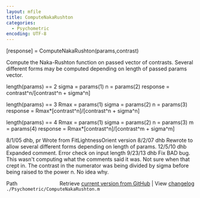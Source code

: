```yaml
---
layout: mfile
title: ComputeNakaRushton
categories:
  - Psychometric
encoding: UTF-8
---
```


[response] =  ComputeNakaRushton(params,contrast)

Compute the Naka-Rushton function on passed vector of contrasts.
Several different forms may be computed depending on length of
passed params vector.

length(params) == 2
  sigma = params(1)
  n = params(2)
  response = contrast^n/[contrast^n + sigma^n]

length(params) == 3
  Rmax = params(1)
  sigma = params(2)
  n = params(3)
  response = Rmax\*[contrast^n]/[contrast^n + sigma^n]

length(params) == 4
  Rmax = params(1)
  sigma = params(2)
  n = params(3)
  m = params(4)
  response = Rmax\*[contrast^n]/[contrast^m + sigma^m]

8/1/05    dhb, pr     Wrote from FitLightnessOrient version
8/2/07    dhb         Rewrote to allow several different forms depending
                      on length of params.
12/5/10   dhb         Expanded comment.  Error check on input length
9/23/13   dhb         Fix BAD bug.  This wasn't computing what the comments said it was.
                      Not sure when that crept in.  The contrast in the numerator was
                      being divided by sigma before being raised to the power n.  No idea why.


<div class="code_header" style="text-align:right;">
  <span style="float:left;">Path&nbsp;&nbsp;</span> <span class="counter">Retrieve <a href=
  "https://raw.github.com/Psychtoolbox-3/Psychtoolbox-3/beta/./Psychometric/ComputeNakaRushton.m">current version from GitHub</a> | View <a href=
  "https://github.com/Psychtoolbox-3/Psychtoolbox-3/commits/beta/./Psychometric/ComputeNakaRushton.m">changelog</a></span>
</div>
<div class="code">
  <code>./Psychometric/ComputeNakaRushton.m</code>
</div>
